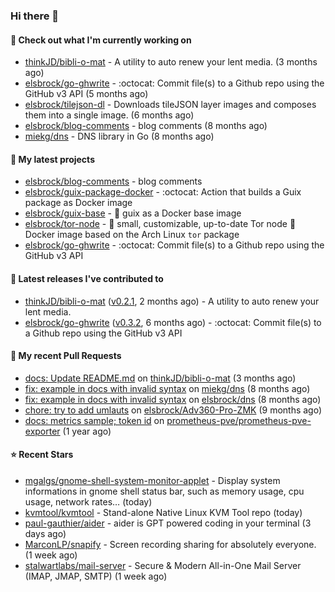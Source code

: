 ### Hi there 👋

#### 👷 Check out what I'm currently working on

- [thinkJD/bibli-o-mat](https://github.com/thinkJD/bibli-o-mat) - A utility to auto renew your lent media. (3 months ago)
- [elsbrock/go-ghwrite](https://github.com/elsbrock/go-ghwrite) - :octocat: Commit file(s) to a Github repo using the GitHub v3 API (5 months ago)
- [elsbrock/tilejson-dl](https://github.com/elsbrock/tilejson-dl) - Downloads tileJSON layer images and composes them into a single image. (6 months ago)
- [elsbrock/blog-comments](https://github.com/elsbrock/blog-comments) - blog comments (8 months ago)
- [miekg/dns](https://github.com/miekg/dns) - DNS library in Go (8 months ago)

#### 🌱 My latest projects

- [elsbrock/blog-comments](https://github.com/elsbrock/blog-comments) - blog comments
- [elsbrock/guix-package-docker](https://github.com/elsbrock/guix-package-docker) - :octocat: Action that builds a Guix package as Docker image
- [elsbrock/guix-base](https://github.com/elsbrock/guix-base) - :whale: guix as a Docker base image
- [elsbrock/tor-node](https://github.com/elsbrock/tor-node) - :rocket: small, customizable, up-to-date Tor node :whale: Docker image based on the Arch Linux `tor` package
- [elsbrock/go-ghwrite](https://github.com/elsbrock/go-ghwrite) - :octocat: Commit file(s) to a Github repo using the GitHub v3 API

#### 🔭 Latest releases I've contributed to

- [thinkJD/bibli-o-mat](https://github.com/thinkJD/bibli-o-mat) ([v0.2.1](https://github.com/thinkJD/bibli-o-mat/releases/tag/v0.2.1), 2 months ago) - A utility to auto renew your lent media.
- [elsbrock/go-ghwrite](https://github.com/elsbrock/go-ghwrite) ([v0.3.2](https://github.com/elsbrock/go-ghwrite/releases/tag/v0.3.2), 6 months ago) - :octocat: Commit file(s) to a Github repo using the GitHub v3 API

#### 🔨 My recent Pull Requests

- [docs: Update README.md](https://github.com/thinkJD/bibli-o-mat/pull/25) on [thinkJD/bibli-o-mat](https://github.com/thinkJD/bibli-o-mat) (3 months ago)
- [fix: example in docs with invalid syntax](https://github.com/miekg/dns/pull/1401) on [miekg/dns](https://github.com/miekg/dns) (8 months ago)
- [fix: example in docs with invalid syntax](https://github.com/elsbrock/dns/pull/1) on [elsbrock/dns](https://github.com/elsbrock/dns) (8 months ago)
- [chore: try to add umlauts](https://github.com/elsbrock/Adv360-Pro-ZMK/pull/1) on [elsbrock/Adv360-Pro-ZMK](https://github.com/elsbrock/Adv360-Pro-ZMK) (9 months ago)
- [docs: metrics sample; token id](https://github.com/prometheus-pve/prometheus-pve-exporter/pull/114) on [prometheus-pve/prometheus-pve-exporter](https://github.com/prometheus-pve/prometheus-pve-exporter) (1 year ago)

#### ⭐ Recent Stars

- [mgalgs/gnome-shell-system-monitor-applet](https://github.com/mgalgs/gnome-shell-system-monitor-applet) - Display system informations in gnome shell status bar, such as memory usage, cpu usage, network rates… (today)
- [kvmtool/kvmtool](https://github.com/kvmtool/kvmtool) - Stand-alone Native Linux KVM Tool repo (today)
- [paul-gauthier/aider](https://github.com/paul-gauthier/aider) - aider is GPT powered coding in your terminal (3 days ago)
- [MarconLP/snapify](https://github.com/MarconLP/snapify) - Screen recording sharing for absolutely everyone. (1 week ago)
- [stalwartlabs/mail-server](https://github.com/stalwartlabs/mail-server) - Secure &amp; Modern All-in-One Mail Server (IMAP, JMAP, SMTP) (1 week ago)
